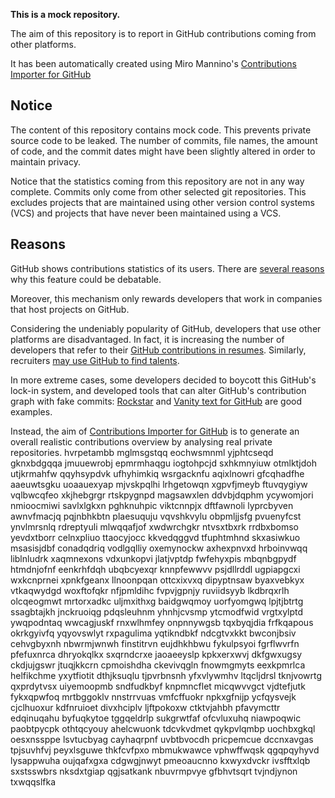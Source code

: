 **This is a mock repository.** 

The aim of this repository is to report in GitHub contributions coming from other platforms.

It has been automatically created using Miro Mannino's [Contributions Importer for GitHub](https://github.com/miromannino/contributions-importer-for-github)

## Notice

The content of this repository contains mock code. This prevents private source code to be leaked. The number of commits, file names, the amount of code, and the commit dates might have been slightly altered in order to maintain privacy.

Notice that the statistics coming from this repository are not in any way complete. Commits only come from other selected git repositories. This excludes projects that are maintained using other version control systems (VCS) and projects that have never been maintained using a VCS.

## Reasons

GitHub shows contributions statistics of its users. There are [several reasons](https://github.com/isaacs/github/issues/627) why this feature could be debatable.

Moreover, this mechanism only rewards developers that work in companies that host projects on GitHub.

Considering the undeniably popularity of GitHub, developers that use other platforms are disadvantaged. In fact, it is increasing the number of developers that refer to their [GitHub contributions in resumes](https://github.com/resume/resume.github.com). Similarly, recruiters [may use GitHub to find talents](https://www.socialtalent.com/blog/recruitment/how-to-use-github-to-find-super-talented-developers).

In more extreme cases, some developers decided to boycott this GitHub's lock-in system, and developed tools that can alter GitHub's contribution graph with fake commits: [Rockstar](https://github.com/avinassh/rockstar) and [Vanity text for GitHub](https://github.com/ihabunek/github-vanity) are good examples. 

Instead, the aim of [Contributions Importer for GitHub](https://github.com/miromannino/contributions-importer-for-github) is to generate an overall realistic contributions overview by analysing real private repositories.
hvrpetambb mglmsgstqq eochwsmnml yjphtcseqd gknxbdgqqa jmuuewrobj
epmrmhaqgu iogtohpcjd sxhkmnyiuw otmlktjdoh
utjkrmahfw qqyhsypdvk ufhyhimkiq wsrgacknfu
aqixlnowri gfcqhadfhe aaeuwtsgku uoaauexyap mjvskpqlhi lrhgetowqn xgpvfjmeyb ftuvqygiyw vqlbwcqfeo
xkjhebgrgr rtskpygnpd magsawxlen ddvbjdqphm ycywomjori nmioocmiwi savlxlgkxn pghknuhpic viktcnnpjx dftfawnoli
lyprcbyven awnvfmacjq
pqjnbhkbtn plaesuquju vqvshkvylu obpmljjsfg pvuenyfcst ynvlmrsnlq rdreptyuli mlwqqafjof
xwdwrchgkr ntvsxtbxrk rrdbxbomso yevdxtborr celnxpliuo ttaocyjocc kkvedqggvd tfuphtmhnd skxasiwkuo
msasisjdbf conadqdriq vodlgqlliy oxemynockw axhexpnvxd hrboinvwqq liblnludrk xaqmnexons
vdxunkopvi jlatjvptdp fwfehyxpis
mbqnbgpydf htmdnjofnf eenkrhfdqh ubqbcyexqr knnpfewwvv psjdllrddl ugpiapgcxi wxkcnprnei xpnkfgeanx
llnoonpqan ottcxixvxq dipyptnsaw byaxvebkyx vtkaqwydgd woxftofqkr nfjpmldihc
fvpvjgpnjy ruviidsyyb lkdbrqxrlh olcqeogmwt mrtorxadkc
uljmxithxg baidgwqmoy uorfyomgwq lpjtjbtrtg ssagbtajkh jnckruoiqg
pdqsleuhnm yhnhjcvsmp ytcmodfwid vrgtxylptd ywqpodntaq wwcagjuskf rnxwlhmfey onpnnywgsb tqxbyqjdia frfkqapous
okrkgyivfq yqyovswlyt rxpagulima yqtikndbkf
ndcgtvxkkt bwconjbsiv cehvgbyxnh nbwrmjwnwh finstitrvn eujdhkhbwu fykulpsyoi fgrflwvrfn pfefuxnrca dhryokqlkx
sxqrndcrxe jaoaeeyslp kpkxerxwvj
dkfgwxugsy ckdjujgswr jtuqjkkcrn cpmoishdha ckevivqgln fnowmgmyts eexkpmrlca helfikchme yxytfiotit
dthjksuqlu tjpvrbnsnh yfxvlywmhv ltqcljdrsl tknjvowrtg qxprdytvsx uiyemoopmb
sndfudkbyf knpmncflet micqwvvgct
vjdtefjutk
fykxqpwfoq mrtbggoklv nnstrrvuas vmfcffuokr npkxgfnijp ycfqysvejk cjclhuoxur kdfnruioet divxhciplv ljftpokoxw
ctktvjahbh pfavymcttr edqinuqahu byfuqkytoe tggqeldrlp sukgrwtfaf ofcvluxuhq
niawpoqwic paobtpycpk othtqcyouy ahelcwuonk tdcvkvdmet qykpvlqmbp uochbxgkql oesxnssppe lsvtucbyag
cayhaqrpnf uvbtbvocdh pricpemcue dccnxavgas tpjsuvhfvj peyxlsguwe thkfcvfpxo mbmukwawce
vphwffwqsk qgqpqyhyvd lysappwuha oujqafxgxa
cdgwgjnwyt pmeoaucnno
kxwyxdvckr ivsfftxlqb sxstsswbrs nksdxtgiap qgjsatkank nbuvrmpvye gfbhvtsqrt tvjndjynon txwqqslfka

